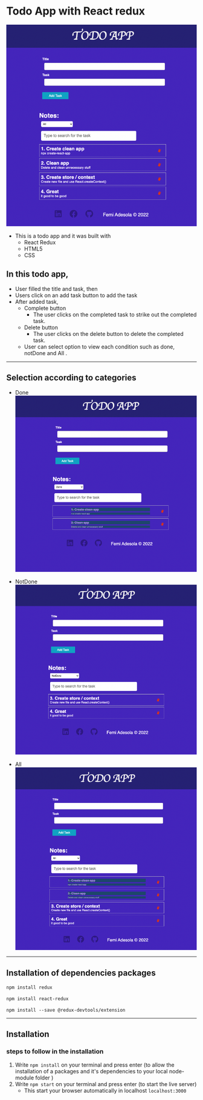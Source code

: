 # Todo App with React redux

![All](/img/All.png)

- This is a todo app and it was built with 
    - React Redux
    - HTML5
    - CSS
 
## In this todo app, 
-   User filled the title and task, then
-   Users click on an add task button to add the task 
-   After added task,
    - Complete button
        - The user clicks on the completed task to strike out the completed task.
    - Delete button
        - The user clicks on the delete button to delete the completed task.
    - User can select option to view each condition such as done, notDone and All .

---

## Selection according to categories
-   Done
    ![Done](/img/Done.png)

 -   NotDone
    ![NotDone](/img/NotDone.png)

-   All
    ![TodoApp](/img/TodoApp.png)

---
## Installation of dependencies packages
```shell
npm install redux
```

```shell
npm install react-redux 
```

```shell
npm install --save @redux-devtools/extension
```
---
## Installation 
### steps to follow in the installation
1. Write `npm install` on your terminal and press enter (to allow the installation of a packages and it's dependencies to your local node-module folder )
2. Write `npm start` on your terminal and press enter (to start the live server)
    - This start your browser automatically in localhost `localhost:3000`